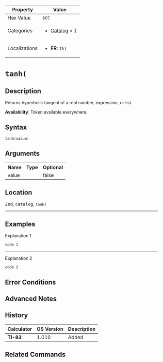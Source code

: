| Property      | Value |
|---------------|-------|
| Hex Value     | `$CC`|
| Categories    | <ul><li>[Catalog](<../categories/Catalog.md>) > [T](<../categories/Catalog.md#T>)</li></ul> |
| Localizations | <ul><li><b>FR</b>: `th(`</li></ul> |

# `tanh(`

## Description
Returns hyperbolic tangent of a real number, expression, or list.


<b>Availability</b>: Token available everywhere.

## Syntax
`tanh(value)`

## Arguments
<table>
<tr><th>Name</th><th>Type</th><th>Optional</th></tr>

<tr><td>value</td><td></td><td>false</td></tr>

</table>

## Location
<kbd>2nd</kbd>, <kbd>catalog</kbd>, `tanh(`
<hr>

## Examples

Explanation 1
```ti-basic
code 1
```
---
Explanation 2
```ti-basic
code 2
```

## Error Conditions


## Advanced Notes


## History
| Calculator | OS Version | Description |
|------------|------------|-------------|
| <b>TI-83</b> | 1.010 | Added

## Related Commands

    
